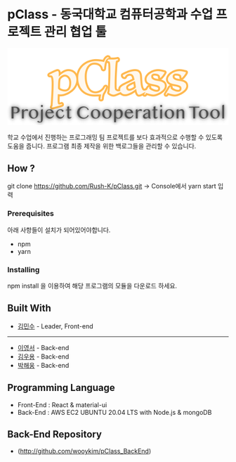 # pClass - 동국대학교 컴퓨터공학과 수업 프로젝트 관리 협업 툴

**![Title](./src/img/title.png)**

학교 수업에서 진행하는 프로그래밍 팀 프로젝트를 보다 효과적으로 수행할 수 있도록 도움을 줍니다.
프로그램 최종 제작을 위한 백로그들을 관리할 수 있습니다.

## How ?

git clone https://github.com/Rush-K/pClass.git
-> Console에서 yarn start 입력

### Prerequisites

아래 사항들이 설치가 되어있어야합니다.

* npm
* yarn

### Installing

npm install 을 이용하여 해당 프로그램의 모듈을 다운로드 하세요.

## Built With

* [김민수](https://github.com/Rush-K) - Leader, Front-end
--------------------------------------------------------
* [이영서](Link) - Back-end
* [김우용](Link) - Back-end
* [박해웅](Link) - Back-end

## Programming Language

* Front-End : React & material-ui
* Back-End : AWS EC2 UBUNTU 20.04 LTS with Node.js & mongoDB

## Back-End Repository
* (http://github.com/wooykim/pClass_BackEnd)